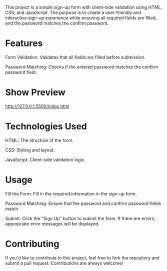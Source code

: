 This project is a simple sign-up form with client-side validation using HTML, CSS, and JavaScript. The purpose is to create a user-friendly and interactive sign-up experience while ensuring all required fields are filled, and the password matches the confirm password.

# Features
Form Validation: Validates that all fields are filled before submission.

Password Matching: Checks if the entered password matches the confirm password field.

# Show Preview 
http://127.0.0.1:5500/index.html

# Technologies Used
HTML: The structure of the form.

CSS: Styling and layout.

JavaScript: Client-side validation logic.

# Usage
Fill the Form:
Fill in the required information in the sign-up form.

Password Matching:
Ensure that the password and confirm password fields match.

Submit:
Click the "Sign Up" button to submit the form. If there are errors, appropriate error messages will be displayed.

# Contributing
If you'd like to contribute to this project, feel free to fork the repository and submit a pull request. Contributions are always welcome!
